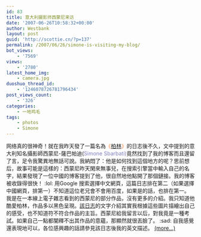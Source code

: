 ```yaml
---
id: 83
title: 意大利摄影师西蒙尼来访
date: '2007-06-26T10:58:32+00:00'
author: Westbank
layout: post
guid: 'http://scottie.cn/?p=137'
permalink: /2007/06/26/simone-is-visiting-my-blog/
bot_views:
    - '7569'
views:
    - '2780'
latest_home_img:
    - camera.jpg
duoshuo_thread_id:
    - '1246078726781796434'
post_views_count:
    - '326'
categories:
    - 一地鸡毛
tags:
    - photos
    - Simone
---
```


网络真的很神奇！就在我昨天發了一篇名為<span style="color: #ff8040;">《[柏林](http://scottie.cn/?p=230)》</span>的日志後不久，文中提到的意大利知名攝影師西蒙尼-薩巴帕迪(<span style="color: #8080c0;">Simone Sbarbati)</span>竟然找到了我的博客而且還留了言，足令我驚異地無話可說。我納悶了：他是如何找到這個地方的呢？思前想后，故事可能是這樣的：西蒙尼昨天閑來無事兒，在搜索引擎當中輸入自己的名字，結果發現了一位中國的博客提到了他，很自然地他點開了那個鏈接。我的博客被收錄得很快！ :lol: 用Google 搜索選擇中文網頁，這篇日志排在第二（如果選擇中國網頁，排第一）不知道這位老兄會不會用百度，如果是的話，也排在第一。 我是在一本線上電子雜志看到的西蒙尼的部分作品，沒有更多的介紹。我只知道他酷愛柏林，作品多以黑色呈現。[該日志](http://scottie.cn/?p=230)的文字介紹其實我根據這些圖片描繪出自己的感受，也不知道符不符合作品的主旨。西蒙尼給我留言以后，對我竟是一種考試。如果自己一點都闡釋不出其作品的意蘊，那顯然就很丟臉了。 :sad: 自我感覺還表現地可以，各位感興趣的話請參見該日志後我的英文描述。 [<span aria-label="Continue reading 意大利摄影师西蒙尼来访">(more…)</span>](http://farbank.net/2007/06/26/simone-is-visiting-my-blog/#more-83)